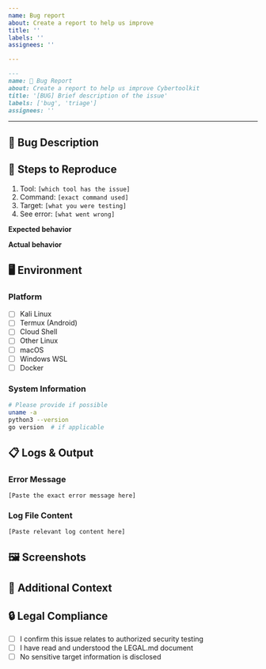 ```yaml
---
name: Bug report
about: Create a report to help us improve
title: ''
labels: ''
assignees: ''

---
```


```markdown
---
name: 🐛 Bug Report
about: Create a report to help us improve Cybertoolkit
title: '[BUG] Brief description of the issue'
labels: ['bug', 'triage']
assignees: ''
```
---

## 🐛 Bug Description
<!-- A clear and concise description of what the bug is -->

## 🔄 Steps to Reproduce
1. Tool: `[which tool has the issue]`
2. Command: `[exact command used]`
3. Target: `[what you were testing]`
4. See error: `[what went wrong]`

**Expected behavior**
<!-- What you expected to happen -->

**Actual behavior**
<!-- What actually happened -->

## 🖥️ Environment
<!-- Please complete the following information -->

### Platform
- [ ] Kali Linux
- [ ] Termux (Android)
- [ ] Cloud Shell
- [ ] Other Linux
- [ ] macOS
- [ ] Windows WSL
- [ ] Docker

### System Information
```bash
# Please provide if possible
uname -a
python3 --version
go version  # if applicable
```

## 📋 Logs & Output
<!-- Please include relevant log files or command output -->

### Error Message
```
[Paste the exact error message here]
```

### Log File Content
<!-- Check logs/ directory for relevant log files -->
```
[Paste relevant log content here]
```

## 🖼️ Screenshots
<!-- If applicable, add screenshots to help explain your problem -->

## 📝 Additional Context
<!-- Add any other context about the problem here -->

## 🔒 Legal Compliance
- [ ] I confirm this issue relates to authorized security testing
- [ ] I have read and understood the LEGAL.md document
- [ ] No sensitive target information is disclosed
```
